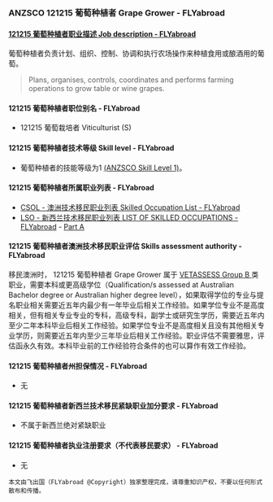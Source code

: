 ### ANZSCO 121215 葡萄种植者 Grape Grower - FLYabroad ###

####  [121215 葡萄种植者职业描述 Job description - FLYabroad](http://www.flyabroadvisa.com/anzsco/1212.html#121215)

葡萄种植者负责计划、组织、控制、协调和执行农场操作来种植食用或酿酒用的葡萄。

> Plans, organises, controls, coordinates and performs farming operations to grow table or wine grapes.

#### 121215 葡萄种植者职位别名 - FLYabroad
 
- 121215	 葡萄栽培者 Viticulturist (S)

#### 121215 葡萄种植者技术等级 Skill level - FLYabroad

- 葡萄种植者的技能等级为1 [(ANZSCO Skill Level 1)](http://www.flyabroadvisa.com/anzsco/)。

#### 121215 葡萄种植者所属职业列表 - FLYabroad

- [CSOL - 澳洲技术移民职业列表 Skilled Occupation List - FLYabroad](http://www.flyabroadvisa.com/sol/)
- [LSO - 新西兰技术移民职业列表 LIST OF SKILLED OCCUPATIONS - FLYabroad](http://nz.flyabroadvisa.com/lso/) - [Part A](parta)

#### 121215 葡萄种植者澳洲技术移民职业评估 Skills assessment authority - FLYabroad

移民澳洲时， 121215 葡萄种植者 Grape Grower 属于 [VETASSESS Group B ](http://www.flyabroadvisa.com/ass/vetassess.html)类职业，需要本科或更高级学位（Qualification/s assessed at Australian Bachelor degree or Australian higher degree level），如果取得学位的专业与提名职业相关需要近五年内最少有一年毕业后相关工作经验。如果学位专业不是高度相关，但有相关专业专业的专科，高级专科，副学士或研究生学历，需要近五年内至少二年本科毕业后相关工作经验。如果学位专业不是高度相关且没有其他相关专业学历，则需要近五年内至少三年毕业后相关工作经验。职业评估不需要雅思，评估函永久有效。本科毕业前的工作经验符合条件的也可以算作有效工作经验。

#### 121215 葡萄种植者州担保情况 - FLYabroad

- 无

#### 121215 葡萄种植者新西兰技术移民紧缺职业加分要求 - FLYabroad

- 不属于新西兰绝对紧缺职业

#### 121215 葡萄种植者执业注册要求（不代表移民要求） - FLYabroad

- 无

`本文由飞出国（FLYabroad @Copyright）独家整理完成，请尊重知识产权，不要以任何形式散布和传播。`